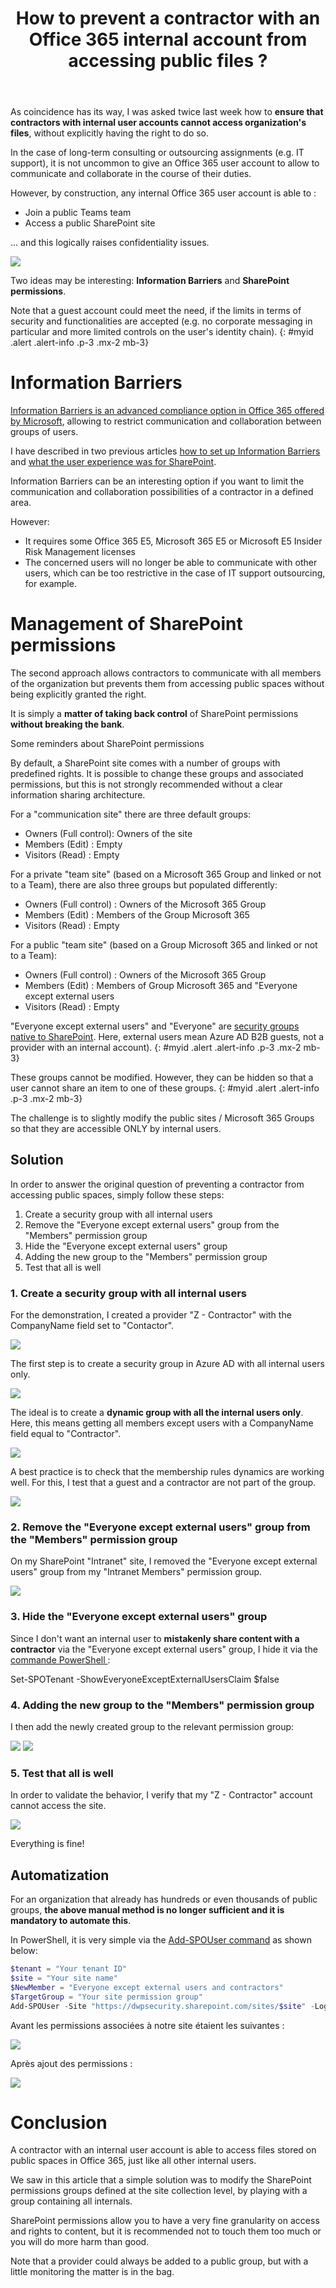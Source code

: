 ﻿---
title: "How to prevent a contractor with an Office 365 internal account from accessing public files ?"
subtitle:
excerpt: In the case of long-term consulting or outsourcing assignments (e.g. IT support), it is not uncommon to give an Office 365 user account to allow to communicate and collaborate in the course of their duties. 
tags:
  - Microsoft 365
  - SharePoint Online
  - External sharing
  - Sharing
  - Governance
header_img : "./assets/img/posts/2021-09-16_PreventContractorsToAccessPublicFiles_0.jpg"
---


As coincidence has its way, I was asked twice last week how to **ensure that contractors with internal user accounts cannot access organization's files**, without explicitly having the right to do so. 

In the case of long-term consulting or outsourcing assignments (e.g. IT support), it is not uncommon to give an Office 365 user account to allow to communicate and collaborate in the course of their duties. 

However, by construction, any internal Office 365 user account is able to : 
- Join a public Teams team 
- Access a public SharePoint site

... and this logically raises confidentiality issues. 

<img src="https://thijoubert.github.io/assets/img/posts/2021-09-16_PreventContractorsToAccessPublicFiles_1.png" >

Two ideas may be interesting: **Information Barriers** and **SharePoint permissions**. 

Note that a guest account could meet the need, if the limits in terms of security and functionalities are accepted (e.g. no corporate messaging in particular and more limited controls on the user's identity chain).
{: #myid .alert .alert-info .p-3 .mx-2 mb-3}


# Information Barriers 

[Information Barriers is an advanced compliance option in Office 365 offered by Microsoft](https://docs.microsoft.com/en-us/microsoftteams/information-barriers-in-teams), allowing to restrict communication and collaboration between groups of users.

I have described in two previous articles [how to set up Information Barriers](https://www.thijoubert.com/2021-07/InformationBarriers-Feedback-from-the-field-1-2/) and [what the user experience was for SharePoint](https://www.thijoubert.com/2021-08/InformationBarriers-OneDrive/). 

Information Barriers can be an interesting option if you want to limit the communication and collaboration possibilities of a contractor in a defined area.

However: 
- It requires some Office 365 E5, Microsoft 365 E5 or Microsoft E5 Insider Risk Management licenses
- The concerned users will no longer be able to communicate with other users, which can be too restrictive in the case of IT support outsourcing, for example.



# Management of SharePoint permissions

The second approach allows contractors to communicate with all members of the organization but prevents them from accessing public spaces without being explicitly granted the right. 

It is simply a **matter of taking back control** of SharePoint permissions **without breaking the bank**.

Some reminders about SharePoint permissions

By default, a SharePoint site comes with a number of groups with predefined rights. It is possible to change these groups and associated permissions, but this is not strongly recommended without a clear information sharing architecture. 


For a "communication site" there are three default groups: 
- Owners (Full control): Owners of the site
- Members (Edit) : Empty
- Visitors (Read) : Empty

For a private "team site" (based on a Microsoft 365 Group and linked or not to a Team), there are also three groups but populated differently: 
- Owners (Full control) : Owners of the Microsoft 365 Group
- Members (Edit) : Members of the Group Microsoft 365
- Visitors (Read) : Empty


For a public "team site" (based on a Group Microsoft 365 and linked or not to a Team): 
- Owners (Full control) : Owners of the Microsoft 365 Group
- Members (Edit) : Members of Group Microsoft 365 and "Everyone except external users
- Visitors (Read) : Empty

"Everyone except external users" and "Everyone" are [security groups native to SharePoint](https://docs.microsoft.com/en-US/office365/troubleshoot/access-management/grant-everyone-claim-to-external-users). Here, external users mean Azure AD B2B guests, not a provider with an internal account). 
{: #myid .alert .alert-info .p-3 .mx-2 mb-3}

These groups cannot be modified. However, they can be hidden so that a user cannot share an item to one of these groups. 
{: #myid .alert .alert-info .p-3 .mx-2 mb-3}

The challenge is to slightly modify the public sites / Microsoft 365 Groups so that they are accessible ONLY by internal users.


## Solution 

In order to answer the original question of preventing a contractor from accessing public spaces, simply follow these steps: 

1. Create a security group with all internal users
1. Remove the "Everyone except external users" group from the "Members" permission group
1. Hide the "Everyone except external users" group
1. Adding the new group to the "Members" permission group
1. Test that all is well


### 1. Create a security group with all internal users

For the demonstration, I created a provider "Z - Contractor" with the CompanyName field set to "Contactor". 

<img src="https://thijoubert.github.io/assets/img/posts/2021-09-16_PreventContractorsToAccessPublicFiles_2.png" >

The first step is to create a security group in Azure AD with all internal users only. 

<img src="https://thijoubert.github.io/assets/img/posts/2021-09-16_PreventContractorsToAccessPublicFiles_3.png" >

The ideal is to create a **dynamic group with all the internal users only**. Here, this means getting all members except users with a CompanyName field equal to "Contractor".  

<img src="https://thijoubert.github.io/assets/img/posts/2021-09-16_PreventContractorsToAccessPublicFiles_4.png" >

A best practice is to check that the membership rules dynamics are working well. For this, I test that a guest and a contractor are not part of the group. 

<img src="https://thijoubert.github.io/assets/img/posts/2021-09-16_PreventContractorsToAccessPublicFiles_5.png" >



### 2.  Remove the "Everyone except external users" group from the "Members" permission group

On my SharePoint "Intranet" site, I removed the "Everyone except external users" group from my "Intranet Members" permission group.

<img src="https://thijoubert.github.io/assets/img/posts/2021-09-16_PreventContractorsToAccessPublicFiles_6.png" >



### 3.  Hide the "Everyone except external users" group

Since I don't want an internal user to **mistakenly share content with a contractor** via the "Everyone except external users" group, I hide it via the [commande PowerShell ](https://docs.microsoft.com/en-us/powershell/module/sharepoint-online/set-spotenant?view=sharepoint-ps): 

Set-SPOTenant -ShowEveryoneExceptExternalUsersClaim $false



### 4.  Adding the new group to the "Members" permission group
I then add the newly created group to the relevant permission group:


<img src="https://thijoubert.github.io/assets/img/posts/2021-09-16_PreventContractorsToAccessPublicFiles_7.png" >

<img src="https://thijoubert.github.io/assets/img/posts/2021-09-16_PreventContractorsToAccessPublicFiles_8.png" >


### 5. Test that all is well
In order to validate the behavior, I verify that my "Z - Contractor" account cannot access the site.

<img src="https://thijoubert.github.io/assets/img/posts/2021-09-16_PreventContractorsToAccessPublicFiles_9.png" >

Everything is fine!



## Automatization
For an organization that already has hundreds or even thousands of public groups, **the above manual method is no longer sufficient and it is mandatory to automate this**. 

In PowerShell, it is very simple via the [Add-SPOUser command](https://docs.microsoft.com/en-us/powershell/module/sharepoint-online/set-spositegroup?view=sharepoint-ps) as shown below: 

```powershell
$tenant = "Your tenant ID"
$site = "Your site name"
$NewMember = "Everyone except external users and contractors"
$TargetGroup = "Your site permission group"
Add-SPOUser -Site "https://dwpsecurity.sharepoint.com/sites/$site" -LoginName $NewMember -Group $TargetGroup 
```

Avant les permissions associées à notre site étaient les suivantes : 

<img src="https://thijoubert.github.io/assets/img/posts/2021-09-16_PreventContractorsToAccessPublicFiles_10.png" >

Après ajout des permissions : 

<img src="https://thijoubert.github.io/assets/img/posts/2021-09-16_PreventContractorsToAccessPublicFiles_11.png" >



# Conclusion

A contractor with an internal user account is able to access files stored on public spaces in Office 365, just like all other internal users. 

We saw in this article that a simple solution was to modify the SharePoint permissions groups defined at the site collection level, by playing with a group containing all internals.

SharePoint permissions allow you to have a very fine granularity on access and rights to content, but it is recommended not to touch them too much or you will do more harm than good.  

Note that a provider could always be added to a public group, but with a little monitoring the matter is in the bag.
